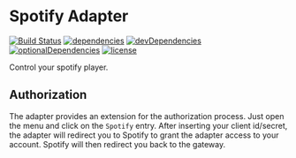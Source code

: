 # Spotify Adapter

[![Build Status](https://travis-ci.org/tim-hellhake/spotify-adapter.svg?branch=master)](https://travis-ci.org/tim-hellhake/spotify-adapter)
[![dependencies](https://david-dm.org/tim-hellhake/spotify-adapter.svg)](https://david-dm.org/tim-hellhake/spotify-adapter)
[![devDependencies](https://david-dm.org/tim-hellhake/spotify-adapter/dev-status.svg)](https://david-dm.org/tim-hellhake/spotify-adapter?type=dev)
[![optionalDependencies](https://david-dm.org/tim-hellhake/spotify-adapter/optional-status.svg)](https://david-dm.org/tim-hellhake/spotify-adapter?type=optional)
[![license](https://img.shields.io/badge/license-MPL--2.0-blue.svg)](LICENSE)

Control your spotify player.

## Authorization

The adapter provides an extension for the authorization process.
Just open the menu and click on the `Spotify` entry.
After inserting your client id/secret, the adapter will redirect you to Spotify to grant the adapter access to your account.
Spotify will then redirect you back to the gateway.
